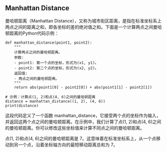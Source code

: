 ## Manhattan Distance
曼哈顿距离（Manhattan Distance），又称为城市街区距离，是指在标准坐标系上两点之间的距离之和，即各坐标的差的绝对值之和。下面是一个计算两点之间曼哈顿距离的Python代码示例：  
```
def manhattan_distance(point1, point2):
    """
    计算两点之间的曼哈顿距离。
    参数:
    - point1: 第一个点的坐标，形式为(x1, y1)。
    - point2: 第二个点的坐标，形式为(x2, y2)。
    返回值:
    - 两点之间的曼哈顿距离。
    """
    return abs(point1[0] - point2[0]) + abs(point1[1] - point2[1])

# 示例：计算点(1, 2)和点(4, 6)之间的曼哈顿距离
distance = manhattan_distance((1, 2), (4, 6))
print(distance)
```
这段代码定义了一个函数 manhattan_distance，它接受两个点的坐标作为输入，并返回这两个点之间的曼哈顿距离。在示例中，我们计算了点(1, 2)和点(4, 6)之间的曼哈顿距离。你可以修改这些坐标值来计算不同点之间的曼哈顿距离。  

点(1, 2)和点(4, 6)之间的曼哈顿距离是 7。这意味着在标准坐标系上，从一个点移动到另一个点，沿着坐标轴方向的最短移动距离总和为 7。  
